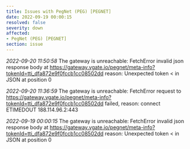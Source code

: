 ```yaml
---
title: Issues with PegNet (PEG) [PEGNET]
date: 2022-09-19 00:00:15
resolved: false
severity: down
affected:
- PegNet (PEG) [PEGNET]
section: issue
---
```


*2022-09-20 11:50:58* The gateway is unreachable: FetchError invalid json response body at https://gateway.vgate.io/pegnet/meta-info?tokenId=tti_dfa872e9f0fccb1cc08502dd reason: Unexpected token < in JSON at position 0

*2022-09-20 11:36:59* The gateway is unreachable: FetchError request to https://gateway.vgate.io/pegnet/meta-info?tokenId=tti_dfa872e9f0fccb1cc08502dd failed, reason: connect ETIMEDOUT 188.114.96.2:443

*2022-09-19 00:00:15* The gateway is unreachable: FetchError invalid json response body at https://gateway.vgate.io/pegnet/meta-info?tokenId=tti_dfa872e9f0fccb1cc08502dd reason: Unexpected token < in JSON at position 0